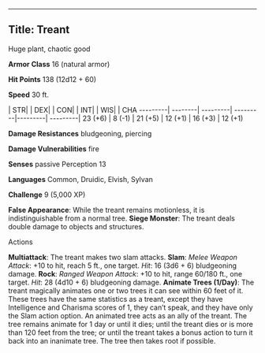 -------------------------
Title: Treant
-------------------------


Huge plant, chaotic good

**Armor Class** 16 (natural armor)

**Hit Points** 138 (12d12 + 60)

**Speed** 30 ft.

  | STR|    | DEX|     | CON|     | INT|     | WIS|     | CHA
  ---------| --------| ---------| ---------|---------| ---------|
   23 (+6)   | 8 (-1)   | 21 (+5)   | 12 (+1)   | 16 (+3)   | 12 (+1)

**Damage Resistances** bludgeoning, piercing

**Damage Vulnerabilities** fire

**Senses** passive Perception 13

**Languages** Common, Druidic, Elvish, Sylvan

**Challenge** 9 (5,000 XP)


**False Appearance**: While the treant remains motionless, it is
    indistinguishable from a normal tree.
**Siege Monster**: The treant deals double damage to objects
    and structures.


Actions

**Multiattack**: The treant makes two slam attacks.
**Slam**: *Melee Weapon Attack*: +10 to hit, reach 5 ft.,
    one target. *Hit*: 16 (3d6 + 6) bludgeoning damage.
**Rock**: *Ranged Weapon Attack*: +10 to hit, range 60/180 ft.,
    one target. *Hit*: 28 (4d10 + 6) bludgeoning damage.
**Animate Trees (1/Day)**: The treant magically animates one or two
    trees it can see within 60 feet of it. These trees have the same
    statistics as a treant, except they have Intelligence and Charisma
    scores of 1, they can’t speak, and they have only the Slam
    action option. An animated tree acts as an ally of the treant. The
    tree remains animate for 1 day or until it dies; until the treant
    dies or is more than 120 feet from the tree; or until the treant
    takes a bonus action to turn it back into an inanimate tree. The
    tree then takes root if possible.


